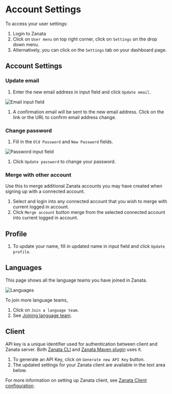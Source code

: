 # Account Settings

To access your user settings:

 1. Login to Zanata
 1. Click on `User menu` on top right corner, click on `Settings` on the drop down menu.
 1. Alternatively, you can click on the `Settings` tab on your dashboard page.
 
## Account Settings

### Update email
 
 1. Enter the new email address in input field and click `Update email`.
 
 <img alt="Email input field" src="images/account-settings-email.gif" />

 1. A confirmation email will be sent to the new email address. Click on the link or the URL to confirm email address change.

### Change password

 1. Fill in the `Old Password` and `New Password` fields.

 <img alt="Password input field" src="images/account-settings-password.gif" />
 
 1. Click `Update password` to change your password.
 
### Merge with other account

Use this to merge additional Zanata accounts you may have created when signing up with a connected account.

 1. Select and login into any connected account that you wish to merge with current logged in account.
 1. Click `Merge account` button merge from the selected connected account into current logged in account.

## Profile

1. To update your name, fill in updated name in input field and click `Update profile`.

## Languages

This page shows all the language teams you have joined in Zanata.

<img alt="Languages" src="images/account-settings-languages.gif" />

To join more language teams,

 1. Click on `Join a language team`.
 1. See [Joining language team](user-guide/languages/language-team#joining-a-language-team).

## Client

API key is a unique identifier used for authentication between client and Zanata server.
Both [Zanata CLI](http://zanata-client.readthedocs.org/en/latest/installation) and [Zanata Maven plugin](http://zanata-client.readthedocs.org/en/latest/maven-plugin/installation/) uses it.

 1. To generate an API Key, click on `Generate new API Key` button.
 1. The updated settings for your Zanata client are available in the text area below.
 
For more information on setting up Zanata client, see [Zanata Client configuration](http://zanata-client.readthedocs.org/en/latest/configuration/).